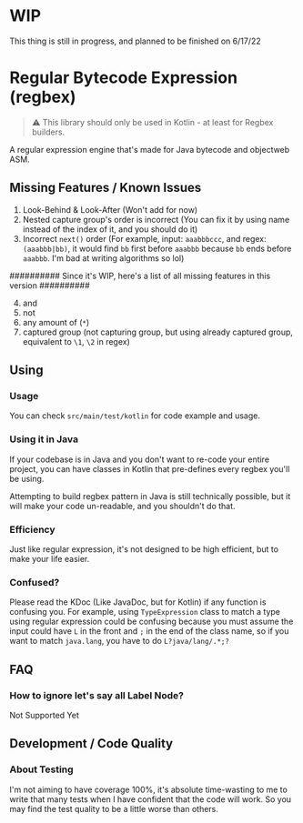 # WIP
This thing is still in progress, and planned to be finished on 6/17/22
# Regular Bytecode Expression (regbex)

> ⚠️ This library should only be used in Kotlin - at least for Regbex builders.

A regular expression engine that's made for Java bytecode and objectweb ASM.


## Missing Features / Known Issues
1. Look-Behind & Look-After (Won't add for now)
2. Nested capture group's order is incorrect (You can fix it by using name instead of the index of it, and you should do it)
3. Incorrect `next()` order (For example, input: `aaabbbccc`, and regex: `(aaabbb|bb)`, it would find `bb` first before
`aaabbb` because `bb` ends before `aaabbb`. I'm bad at writing algorithms so lol)

########## Since it's WIP, here's a list of all missing features in this version ##########

4. and
5. not
6. any amount of (`*`)
7. captured group (not capturing group, but using already captured group, equivalent to `\1`, `\2` in regex)


## Using
### Usage
You can check `src/main/test/kotlin` for code example and usage.

### Using it in Java
If your codebase is in Java and you don't want to re-code your entire project, you can have classes in Kotlin that pre-defines
every regbex you'll be using.

Attempting to build regbex pattern in Java is still technically possible, but it will make your code un-readable, and 
you shouldn't do that.

### Efficiency
Just like regular expression, it's not designed to be high efficient, but to make your life easier.

### Confused?
Please read the KDoc (Like JavaDoc, but for Kotlin) if any function is confusing you. For example, using `TypeExpression`
class to match a type using regular expression could be confusing because you must assume the input could have `L` in
the front and `;` in the end of the class name, so if you want to match `java.lang`, you have to do `L?java/lang/.*;?`

## FAQ
### How to ignore let's say all Label Node?
Not Supported Yet

## Development / Code Quality
### About Testing
I'm not aiming to have coverage 100%, it's absolute time-wasting to me to write that many tests when I have confident
that the code will work. So you may find the test quality to be a little worse than others.